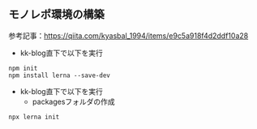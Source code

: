 ## モノレポ環境の構築
参考記事：https://qiita.com/kyasbal_1994/items/e9c5a918f4d2ddf10a28
- kk-blog直下で以下を実行

```
npm init
npm install lerna --save-dev
```

- kk-blog直下で以下を実行
  - packagesフォルダの作成

```
npx lerna init
```

